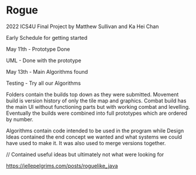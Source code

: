 # Rogue
2022 ICS4U Final Project by Matthew Sullivan and Ka Hei Chan <p>
Early Schedule for getting started

May 11th - Prototype Done <p>
UML - Done with the prototype <p>
May 13th - Main Algorithms found <p>
Testing - Try all our Algorithms<p>
 
Folders contain the builds top down as they were submitted. Movement build is version history of only the tile map and graphics. Combat build has the main UI without functioning parts but with working combat and levelling. Eventually the builds were combined into full prototypes which are ordered by number. <p>

 Algorithms contain code intended to be used in the program while Design Ideas contained the end concept we wanted and what systems we could have used to make it. It was also used to merge versions together.
  
  // Contained useful ideas but ultimately not what were looking for<p>
https://jellepelgrims.com/posts/roguelike_java
